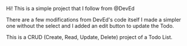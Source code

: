 Hi! This is a simple project that I follow from @DevEd

There are a few modifications from DevEd's code itself
I made a simpler one without the select and I added an edit button to update the Todo.

This is a CRUD (Create, Read, Update, Delete) project of a Todo List. 